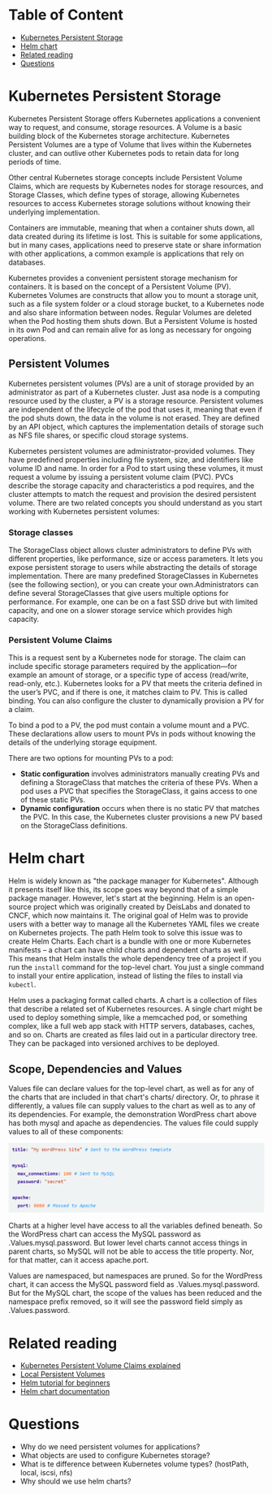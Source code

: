# Table of Content

- [Kubernetes Persistent Storage](#kubernetes-persistent-storage)
- [Helm chart](#helm-chart)
- [Related reading](#related-reading)
- [Questions](#questions)

# Kubernetes Persistent Storage
Kubernetes Persistent Storage offers Kubernetes applications a convenient way to request, and consume, storage resources. A Volume is a basic building block of the Kubernetes storage architecture. Kubernetes Persistent Volumes are a type of Volume that lives within the Kubernetes cluster, and can outlive other Kubernetes pods to retain data for long periods of time.

Other central Kubernetes storage concepts include Persistent Volume Claims, which are requests by Kubernetes nodes for storage resources, and Storage Classes, which define types of storage, allowing Kubernetes resources to access Kubernetes storage solutions without knowing their underlying implementation.

Containers are immutable, meaning that when a container shuts down, all data created during its lifetime is lost. This is suitable for some applications, but in many cases, applications need to preserve state or share information with other applications, a common example is applications that rely on databases.

Kubernetes provides a convenient persistent storage mechanism for containers. It is based on the concept of a Persistent Volume (PV). Kubernetes Volumes are constructs that allow you to mount a storage unit, such as a file system folder or a cloud storage bucket, to a Kubernetes node and also share information between nodes. Regular Volumes are deleted when the Pod hosting them shuts down. But a Persistent Volume is hosted in its own Pod and can remain alive for as long as necessary for ongoing operations.

## Persistent Volumes
Kubernetes persistent volumes (PVs) are a unit of storage provided by an administrator as part of a Kubernetes cluster. Just asa  node is a computing resource used by the cluster, a PV is a storage resource. Persistent volumes are independent of the lifecycle of the pod that uses it, meaning that even if the pod shuts down, the data in the volume is not erased. They are defined by an API object, which captures the implementation details of storage such as NFS file shares, or specific cloud storage systems.

Kubernetes persistent volumes are administrator-provided volumes. They have predefined properties including file system, size, and identifiers like volume ID and name. In order for a Pod to start using these volumes, it must request a volume by issuing a persistent volume claim (PVC). PVCs describe the storage capacity and characteristics a pod requires, and the cluster attempts to match the request and provision the desired persistent volume. There are two related concepts you should understand as you start working with Kubernetes persistent volumes:

### Storage classes
The StorageClass object allows cluster administrators to define PVs with different properties, like performance, size or access parameters. It lets you expose persistent storage to users while abstracting the details of storage implementation. There are many predefined StorageClasses in Kubernetes (see the following section), or you can create your own.Administrators can define several StorageClasses that give users multiple options for performance. For example, one can be on a fast SSD drive but with limited capacity, and one on a slower storage service which provides high capacity.
### Persistent Volume Claims
This is a request sent by a Kubernetes node for storage. The claim can include specific storage parameters required by the application—for example an amount of storage, or a specific type of access (read/write, read-only, etc.). Kubernetes looks for a PV that meets the criteria defined in the user’s PVC, and if there is one, it matches claim to PV. This is called binding. You can also configure the cluster to dynamically provision a PV for a claim.

To bind a pod to a PV, the pod must contain a volume mount and a PVC. These declarations allow users to mount PVs in pods without knowing the details of the underlying storage equipment.

There are two options for mounting PVs to a pod:
- __Static configuration__ involves administrators manually creating PVs and defining a StorageClass that matches the criteria of these PVs. When a pod uses a PVC that specifies the StorageClass, it gains access to one of these static PVs.
- __Dynamic configuration__ occurs when there is no static PV that matches the PVC. In this case, the Kubernetes cluster provisions a new PV based on the StorageClass definitions.

# Helm chart
Helm is widely known as "the package manager for Kubernetes". Although it presents itself like this, its scope goes way beyond that of a simple package manager. However, let's start at the beginning. 
Helm is an open-source project which was originally created by DeisLabs and donated to CNCF, which now maintains it. The original goal of Helm was to provide users with a better way to manage all the Kubernetes YAML files we create on Kubernetes projects. 
The path Helm took to solve this issue was to create Helm Charts. Each chart is a bundle with one or more Kubernetes manifests – a chart can have child charts and dependent charts as well.
This means that Helm installs the whole dependency tree of a project if you run the `install` command for the top-level chart. You just a single command to install your entire application, instead of listing the files to install via `kubectl`.

Helm uses a packaging format called charts. A chart is a collection of files that describe a related set of Kubernetes resources. A single chart might be used to deploy something simple, like a memcached pod, or something complex, like a full web app stack with HTTP servers, databases, caches, and so on. 
Charts are created as files laid out in a particular directory tree. They can be packaged into versioned archives to be deployed.

## Scope, Dependencies and Values
Values file can declare values for the top-level chart, as well as for any of the charts that are included in that chart's charts/ directory. Or, to phrase it differently, a values file can supply values to the chart as well as to any of its dependencies. For example, the demonstration WordPress chart above has both mysql and apache as dependencies. The values file could supply values to all of these components:

![](images/helm-variables.png)

Charts at a higher level have access to all the variables defined beneath. So the WordPress chart can access the MySQL password as .Values.mysql.password. But lower level charts cannot access things in parent charts, so MySQL will not be able to access the title property. Nor, for that matter, can it access apache.port.

Values are namespaced, but namespaces are pruned. So for the WordPress chart, it can access the MySQL password field as .Values.mysql.password. But for the MySQL chart, the scope of the values has been reduced and the namespace prefix removed, so it will see the password field simply as .Values.password.

# Related reading

- [Kubernetes Persistent Volume Claims explained](https://cloud.netapp.com/blog/cvo-blg-kubernetes-persistent-volume-claims-explained)
- [Local Persistent Volumes](https://vocon-it.com/2018/12/20/kubernetes-local-persistent-volumes)
- [Helm tutorial for beginners](https://blog.packagecloud.io/what-is-a-helm-chart-a-tutorial-for-kubernetes-beginners)
- [Helm chart documentation](https://helm.sh/docs/topics/charts)

# Questions

- Why do we need persistent volumes for applications?
- What objects are used to configure Kubernetes storage?
- What is te difference between Kubernetes volume types? (hostPath, local, iscsi, nfs)
- Why should we use helm charts?